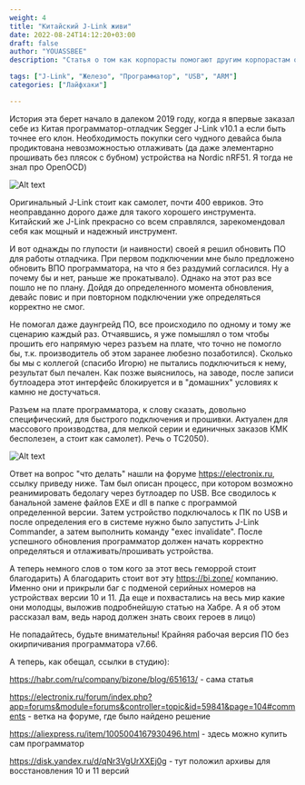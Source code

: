 ```yaml
---
weight: 4
title: "Китайский J-Link живи"
date: 2022-08-24T14:12:20+03:00
draft: false
author: "YOUASSBEE"
description: "Статья о том как корпорасты помогают другим корпорастам отнимать деньги у народа и как с этим бороться"

tags: ["J-Link", "Железо", "Программатор", "USB", "ARM"]
categories: ["Лайфхаки"]

---
```


История эта берет начало в далеком  2019 году, когда я впервые заказал себе из Китая программатор-отладчик Segger J-Link v10.1 а если быть точнее его клон. Необходимость покупки сего чудного девайса была продиктована невозможностью отлаживать (да даже элементарно прошивать без плясок с бубном) устройства на Nordic nRF51. Я тогда не знал про OpenOCD)

![Alt text](https://octodex.github.com/images/stormtroopocat.jpg "Собственно сам отладчик)")

Оригинальный  J-Link стоит как самолет, почти 400 евриков. Это неоправданно дорого даже для такого хорошего инструмента. Китайский же J-Link прекрасно со всем справлялся, зарекомендовал себя как мощный и надежный инструмент.

И вот однажды по глупости (и наивности) своей я решил обновить ПО для работы отладчика. При первом подключении мне было предложено обновить ВПО программатора, на что я без раздумий согласился. Ну а почему бы и нет, раньше же прокатывало). Однако на этот раз все пошло не по плану. Дойдя до определенного момента обновления, девайс повис и при повторном подключении уже определяться корректно не смог.

Не помогал даже даунгрейд ПО, все происходило по одному и тому же сценарию каждый раз. Отчаявшись, я уже помышлял о том чтобы прошить его напрямую через разъем на плате, что точно не помогло бы, т.к. производитель об этом заранее любезно позаботился). Сколько бы мы с коллегой (спасибо Игорю) не пытались подключиться к нему, результат был печален. Как позже выяснилось, на заводе, после записи бутлоадера этот интерфейс блокируется и в "домашних" условиях к камню не достучаться.

Разъем на плате программатора, к слову сказать, довольно специфический, для быстрого подключения и прошивки. Актуален для массового производства, для мелкой серии и единичных заказов КМК бесполезен, а стоит как самолет). Речь о ТС2050).

![Alt text](https://octodex.github.com/images/stormtroopocat.jpg "Распиновка разъема")

Ответ на вопрос "что делать" нашли на форуме https://electronix.ru, ссылку приведу ниже. Там был описан процесс, при котором возможно реанимировать бедолагу через бутлоадер по USB. Все сводилось к банальной замене файлов EXE и dll в папке с программой определенной версии. Затем устройство подключалось к ПК по USB и после определения его в системе нужно было запустить J-Link Commander, а затем выполнить команду "exec invalidate". После успешного обновления программатор должен начать корректно определяться и отлаживать/прошивать устройства.

А теперь немного слов о том кого за этот весь геморрой стоит благодарить) А благодарить стоит вот эту https://bi.zone/ компанию. Именно они и прикрыли баг с подменой серийных номеров на устройствах версии 10 и 11. Да еще и похвастались на весь мир какие они молодцы, выложив подробнейшую статью на Хабре. А я об этом рассказал вам, ведь народ должен знать своих героев в лицо)

Не попадайтесь, будьте внимательны! Крайняя рабочая версия ПО без окирпичивания программатора v7.66.

А теперь, как обещал, ссылки в студию):

https://habr.com/ru/company/bizone/blog/651613/ - сама статья

https://electronix.ru/forum/index.php?app=forums&module=forums&controller=topic&id=59841&page=104#comments - ветка на форуме, где было найдено решение

https://aliexpress.ru/item/1005004167930496.html - здесь можно купить сам  программатор 

https://disk.yandex.ru/d/qNr3VgUrXXEj0g - тут положил архивы для восстановления 10 и 11 версий
